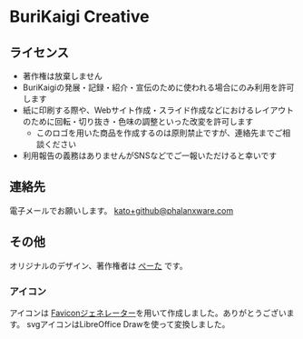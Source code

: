 # BuriKaigi Creative

## ライセンス

- 著作権は放棄しません
- BuriKaigiの発展・記録・紹介・宣伝のために使われる場合にのみ利用を許可します
- 紙に印刷する際や、Webサイト作成・スライド作成などにおけるレイアウトのために回転・切り抜き・色味の調整といった改変を許可します
    - このロゴを用いた商品を作成するのは原則禁止ですが、連絡先までご相談ください
- 利用報告の義務はありませんがSNSなどでご一報いただけると幸いです

## 連絡先

電子メールでお願いします。
kato+github@phalanxware.com

## その他

オリジナルのデザイン、著作権者は [ぺーた](http://twitter.com/peta_) です。

### アイコン

アイコンは [Faviconジェネレーター](https://favicon-generator.mintsu-dev.com)を用いて作成しました。ありがとうございます。
svgアイコンはLibreOffice Drawを使って変換しました。
